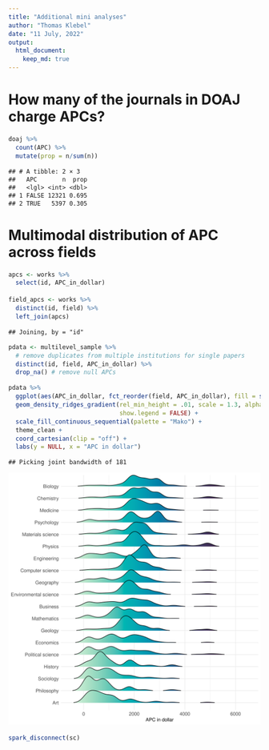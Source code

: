 ```yaml
---
title: "Additional mini analyses"
author: "Thomas Klebel"
date: "11 July, 2022"
output: 
  html_document:
    keep_md: true
---
```





# How many of the journals in DOAJ charge APCs?

```r
doaj %>% 
  count(APC) %>% 
  mutate(prop = n/sum(n))
```

```
## # A tibble: 2 × 3
##   APC       n  prop
##   <lgl> <int> <dbl>
## 1 FALSE 12321 0.695
## 2 TRUE   5397 0.305
```

# Multimodal distribution of APC across fields

```r
apcs <- works %>% 
  select(id, APC_in_dollar)

field_apcs <- works %>% 
  distinct(id, field) %>% 
  left_join(apcs)
```

```
## Joining, by = "id"
```



```r
pdata <- multilevel_sample %>% 
  # remove duplicates from multiple institutions for single papers 
  distinct(id, field, APC_in_dollar) %>% 
  drop_na() # remove null APCs
```


```r
pdata %>% 
  ggplot(aes(APC_in_dollar, fct_reorder(field, APC_in_dollar), fill = stat(x))) +
  geom_density_ridges_gradient(rel_min_height = .01, scale = 1.3, alpha = .7,
                               show.legend = FALSE) + 
  scale_fill_continuous_sequential(palette = "Mako") +
  theme_clean +
  coord_cartesian(clip = "off") +
  labs(y = NULL, x = "APC in dollar") 
```

```
## Picking joint bandwidth of 181
```

![](22-additional-mini-analyses_files/figure-html/apc-by-field-1.png)<!-- -->


```r
spark_disconnect(sc)
```

